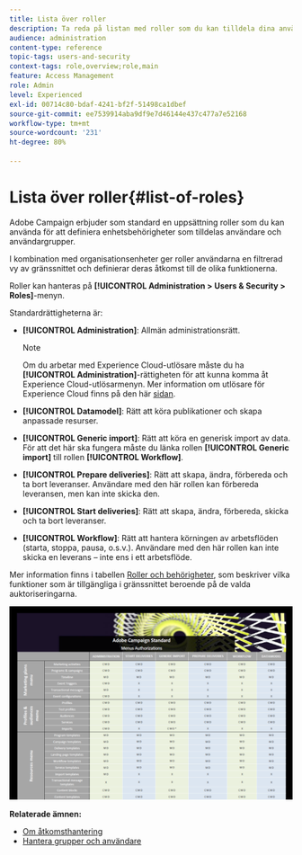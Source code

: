 ```yaml
---
title: Lista över roller
description: Ta reda på listan med roller som du kan tilldela dina användare.
audience: administration
content-type: reference
topic-tags: users-and-security
context-tags: role,overview;role,main
feature: Access Management
role: Admin
level: Experienced
exl-id: 00714c80-bdaf-4241-bf2f-51498ca1dbef
source-git-commit: ee7539914aba9df9e7d46144e437c477a7e52168
workflow-type: tm+mt
source-wordcount: '231'
ht-degree: 80%

---
```


# Lista över roller{#list-of-roles}

Adobe Campaign erbjuder som standard en uppsättning roller som du kan använda för att definiera enhetsbehörigheter som tilldelas användare och användargrupper.

I kombination med organisationsenheter ger roller användarna en filtrerad vy av gränssnittet och definierar deras åtkomst till de olika funktionerna.

Roller kan hanteras på **[!UICONTROL Administration > Users & Security > Roles]**-menyn.

Standardrättigheterna är:

* **[!UICONTROL Administration]**: Allmän administrationsrätt.

   >[!NOTE]
   >
   >Om du arbetar med Experience Cloud-utlösare måste du ha **[!UICONTROL Administration]**-rättigheten för att kunna komma åt Experience Cloud-utlösarmenyn. Mer information om utlösare för Experience Cloud finns på den här [sidan](../../integrating/using/about-adobe-experience-cloud-triggers.md).

* **[!UICONTROL Datamodel]**: Rätt att köra publikationer och skapa anpassade resurser.
* **[!UICONTROL Generic import]**: Rätt att köra en generisk import av data. För att det här ska fungera måste du länka rollen **[!UICONTROL Generic import]** till rollen **[!UICONTROL Workflow]**.
* **[!UICONTROL Prepare deliveries]**: Rätt att skapa, ändra, förbereda och ta bort leveranser. Användare med den här rollen kan förbereda leveransen, men kan inte skicka den.
* **[!UICONTROL Start deliveries]**: Rätt att skapa, ändra, förbereda, skicka och ta bort leveranser.
* **[!UICONTROL Workflow]**: Rätt att hantera körningen av arbetsflöden (starta, stoppa, pausa, o.s.v.). Användare med den här rollen kan inte skicka en leverans – inte ens i ett arbetsflöde.

Mer information finns i tabellen [Roller och behörigheter](/help/administration/using/assets/acs_rights.pdf), som beskriver vilka funktioner som är tillgängliga i gränssnittet beroende på de valda auktoriseringarna.

[![image](assets/user_management_3.png)](https://experienceleague.adobe.com/docs/campaign-standard/assets/acs_rights.pdf?lang=en)

**Relaterade ämnen:**

* [Om åtkomsthantering](../../administration/using/about-access-management.md)
* [Hantera grupper och användare](../../administration/using/managing-groups-and-users.md)
